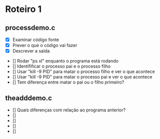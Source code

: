# Roteiro 1

## processdemo.c
- [x] Examinar código fonte
- [x] Prever o que o código vai fazer
- [x] Descrever a saída
- [] Rodar "ps xl" enquanto o programa está rodando
- [] Identifificar o processo pai e o processo filho
- [] Usar "kill -9 PID" para matar o processo filho e ver o que acontece
- [] Usar "kill -9 PID" para matar o processo pai e ver o que acontece
- [] Tem diferença entre matar o pai ou o filho primeiro?

## theadddemo.c
- [] Quais diferenças com relação ao programa anterior?
- [] 
- [] 
- [] 
- [] 